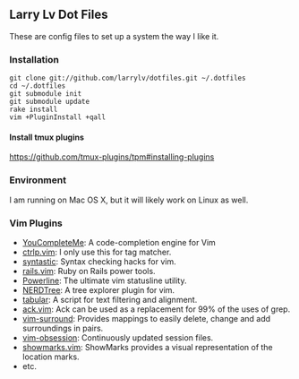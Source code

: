 ## Larry Lv Dot Files

These are config files to set up a system the way I like it.

### Installation

```
git clone git://github.com/larrylv/dotfiles.git ~/.dotfiles
cd ~/.dotfiles
git submodule init
git submodule update
rake install
vim +PluginInstall +qall
```

#### Install tmux plugins

https://github.com/tmux-plugins/tpm#installing-plugins

### Environment

I am running on Mac OS X, but it will likely work on Linux as well.

### Vim Plugins

* [YouCompleteMe](https://github.com/Valloric/YouCompleteMe): A code-completion engine for Vim
* [ctrlp.vim](https://github.com/kien/ctrlp.vim): I only use this for tag matcher.
* [syntastic](https://github.com/scrooloose/syntastic): Syntax checking hacks for vim.
* [rails.vim](https://github.com/tpope/vim-rails): Ruby on Rails power tools.
* [Powerline](https://github.com/Lokaltog/vim-powerline): The ultimate vim statusline utility.
* [NERDTree](https://github.com/scrooloose/nerdtree): A tree explorer plugin for vim.
* [tabular](https://github.com/godlygeek/tabular): A script for text filtering and alignment.
* [ack.vim](https://github.com/mileszs/ack.vim): Ack can be used as a replacement for 99% of the uses of grep.
* [vim-surround](https://github.com/tpope/vim-surround): Provides mappings to easily delete, change and add surroundings in pairs.
* [vim-obsession](https://github.com/tpope/vim-obsession): Continuously updated session files.
* [showmarks.vim](http://www.vim.org/scripts/script.php?script_id=152): ShowMarks provides a visual representation of the location marks.
* etc.
